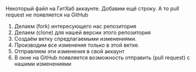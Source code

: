 Некоторый файл на ГитХаб аккаунте.
Добавим ещё строку. А то pull request не появляется на GitHub


1. Делаем (fork) интересующего нас репозитория
2. Делаем (clone) для нашей версии этого репозитория
3. Создаём ветку спредлагаемыми изменениями.
4. Производим все изменения только в этой ветке.
5. Отправляем эти изменения в свой аккаунт
6. В окне на GitHub появляется возможность отправить (pull request) с нашими изменениями